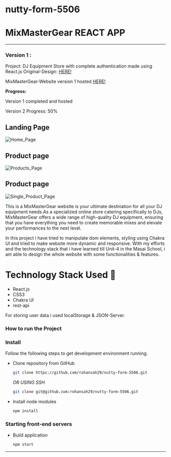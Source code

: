# nutty-form-5506

# MixMasterGear REACT APP

-----
### Version 1 : 
Project: DJ Equipment Store with complete authentication made using React.js
Original-Design: [HERE!](https://www.behance.net/gallery/160598903/E-Commerce-DJ-Equipment-Store?tracking_source=search_projects%7Cecommerce)

MixMasterGear-Website version 1 hosted [HERE!](https://mixmastergear.netlify.app/)

**Progress:**

Version 1 completed and hosted

Version 2 Progress: 50%


## Landing Page
![Home_Page](https://github.com/rohansah29/nutty-form-5506/assets/119648587/6bf613a4-29cb-415c-9e4e-729db0665917)
## Product page
![Products_Page](https://github.com/rohansah29/nutty-form-5506/assets/119648587/541d56c3-b66f-4102-bf55-ed17adb14c46)
## Product page
![Single_Product_Page](https://github.com/rohansah29/nutty-form-5506/assets/119648587/c7926226-b153-4be4-87e4-d41f7c8a668d)

This is a MixMasterGear website is your ultimate destination for all your DJ equipment needs.As a specialized online store catering specifically to DJs, MixMasterGear offers a wide range of high-quality DJ equipment, ensuring that you have everything you need to create memorable mixes and elevate your performances to the next level.

In this project i have tried to manipulate dom elements, styling using Chakra UI and tried to make website more dynamic and responsive. With my efforts and the technology stack that i have learned till Unit-4 in the Masai School, i am able to design the whole website with some functionalities & features.


# Technology Stack Used 🌟
* React.js
* CSS3
* Chakra UI
* rest-api

For storing user data i used localStorage & JSON-Server.

### How to run the Project
### Install

Follow the following steps to get development environment running.

* Clone repository from GitHub

  ```bash
  git clone https://github.com/rohansah29/nutty-form-5506.git
  ```

   _OR USING SSH_

  ```bash
  git clone git@github.com:rohansah29/nutty-form-5506.git
  ```

* Install node modules

   ```bash
   npm install
   ```


### Starting front-end servers

* Build application

  ```bash
  npm start
  ```
---

